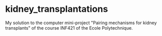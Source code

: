 # kidney_transplantations
My solution to the computer mini-project "Pairing mechanisms for kidney transplants" of the course INF421 of the Ecole Polytechnique.
